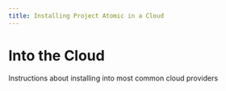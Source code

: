 ```yaml
---
title: Installing Project Atomic in a Cloud
---
```

# Into the Cloud

Instructions about installing into most common cloud providers


